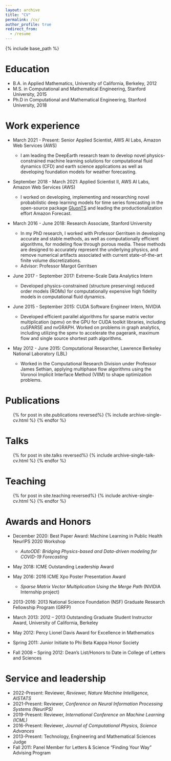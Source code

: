 ```yaml
---
layout: archive
title: "CV"
permalink: /cv/
author_profile: true
redirect_from:
  - /resume
---
```


{% include base_path %}

Education
======
* B.A. in Applied Mathematics, University of California, Berkeley, 2012
* M.S. in Computational and Mathematical Engineering, Stanford University, 2015
* Ph.D in Computational and Mathematical Engineering, Stanford University, 2018

Work experience
======
* March 2021 - Present: Senior Applied Scientist, AWS AI Labs, Amazon Web Services (AWS)
  * I am leading the DeepEarth research team to develop novel physics-constrained machine learning solutions for computational fluid dynamics (CFD) and earth science applications as well as developing foundation models for weather forecasting.

* September 2018 - March 2021: Applied Scientist II, AWS AI Labs, Amazon Web Services (AWS)
  * I worked on developing, implementing and researching novel probabilistic deep learning models for time series forecasting in the open-source package [GluonTS](https://github.com/awslabs/gluonts) and leading the productionalization effort Amazon Forecast.

* March 2016 - June 2018: Research Associate, Stanford University
  * In my PhD research, I worked with Professor Gerritsen in developing accurate and stable methods, as well as computationally efficient algorithms, for modeling flow through porous media. These methods are designed to accurately represent the underlying physics, and remove numerical artifacts associated with current state-of-the-art finite volume discretizations.
  * Advisor: Professor Margot Gerritsen

* June 2017 - September 2017: Extreme-Scale Data Analytics Intern
  * Developed physics-constrained (structure preserving) reduced order models (ROMs) for computationally expensive high fidelity models in computational fluid dynamics. 

* June 2015 - September 2015: CUDA Software Engineer Intern, NVIDIA
  * Developed efficient parallel algorithms for sparse matrix vector multiplication (spmv) on the GPU for CUDA toolkit libraries, including cuSPARSE and nvGRAPH. Worked on problems in graph analytics, including utilizing the spmv to accelerate the pagerank, maximum flow and single source shortest path algorithms.

* May 2012 - June 2015: Computational Researcher, Lawrence Berkeley National Laboratory (LBL)
  * Worked in the Computational Research Division under Professor James Sethian, applying multiphase flow algorithms using the Voronoi Implicit Interface Method (VIIM) to shape optimization problems.
  

Publications
======
  <ul>{% for post in site.publications reversed%}
    {% include archive-single-cv.html %}
  {% endfor %}</ul>
  
Talks
======
  <ul>{% for post in site.talks reversed%}
    {% include archive-single-talk-cv.html %}
  {% endfor %}</ul>
  
Teaching
======
  <ul>{% for post in site.teaching reversed%}
    {% include archive-single-cv.html %}
  {% endfor %}</ul>
  
Awards and Honors
======
* December 2020: Best Paper Award: Machine Learning in Public Health NeurIPS 2020 Workshop
  *  *AutoODE: Bridging Physics-based and Data-driven modeling for COVID-19 Forecasting*

* May 2018: ICME Outstanding Leadership Award

* May 2016: 2016 ICME Xpo Poster Presentation Award
  *  *Sparse Matrix Vector Multiplication Using the Merge Path* (NVIDIA Internship project)

* 2013-2016: 2013 National Science Foundation (NSF) Graduate Research Fellowship Program (GRFP)

* March 2013: 2012 – 2013 Outstanding Graduate Student Instructor Award, University of California, Berkeley

* May 2012: Percy Lionel Davis Award for Excellence in Mathematics

* Spring 2011: Junior Initiate to Phi Beta Kappa Honor Society

* Fall 2008 – Spring 2012: Dean’s List/Honors to Date in College of Letters and Sciences

Service and leadership
======
* 2022-Present: Reviewer, *Reviewer, Nature Machine Intelligence, AISTATS*
* 2021-Present: Reviewer, *Conference on Neural Information Processing Systems (NeurIPS)*
* 2019-Present: Reviewer, *International Conference on Machine Learning (ICML)*
* 2016-Present: Reviewer, *Journal of Computational Physics, Science Advances*
* 2013-Present: Technology, Engineering and Mathematical Sciences Judge
* Fall 2011: Panel Member for Letters & Science “Finding Your Way” Advising Program
